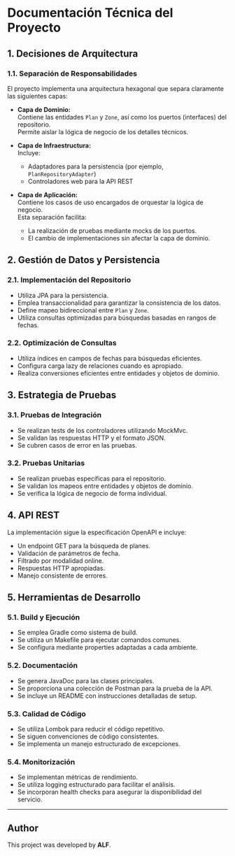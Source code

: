 # Documentación Técnica del Proyecto

## 1. Decisiones de Arquitectura

### 1.1. Separación de Responsabilidades

El proyecto implementa una arquitectura hexagonal que separa claramente las siguientes capas:

- **Capa de Dominio:**  
  Contiene las entidades `Plan` y `Zone`, así como los puertos (interfaces) del repositorio.  
  Permite aislar la lógica de negocio de los detalles técnicos.

- **Capa de Infraestructura:**  
  Incluye:
   - Adaptadores para la persistencia (por ejemplo, `PlanRepositoryAdapter`)
   - Controladores web para la API REST

- **Capa de Aplicación:**  
  Contiene los casos de uso encargados de orquestar la lógica de negocio.  
  Esta separación facilita:
   - La realización de pruebas mediante mocks de los puertos.
   - El cambio de implementaciones sin afectar la capa de dominio.

## 2. Gestión de Datos y Persistencia

### 2.1. Implementación del Repositorio

- Utiliza JPA para la persistencia.
- Emplea transaccionalidad para garantizar la consistencia de los datos.
- Define mapeo bidireccional entre `Plan` y `Zone`.
- Utiliza consultas optimizadas para búsquedas basadas en rangos de fechas.

### 2.2. Optimización de Consultas

- Utiliza índices en campos de fechas para búsquedas eficientes.
- Configura carga lazy de relaciones cuando es apropiado.
- Realiza conversiones eficientes entre entidades y objetos de dominio.

## 3. Estrategia de Pruebas

### 3.1. Pruebas de Integración

- Se realizan tests de los controladores utilizando MockMvc.
- Se validan las respuestas HTTP y el formato JSON.
- Se cubren casos de error en las pruebas.

### 3.2. Pruebas Unitarias

- Se realizan pruebas específicas para el repositorio.
- Se validan los mapeos entre entidades y objetos de dominio.
- Se verifica la lógica de negocio de forma individual.

## 4. API REST

La implementación sigue la especificación OpenAPI e incluye:

- Un endpoint GET para la búsqueda de planes.
- Validación de parámetros de fecha.
- Filtrado por modalidad online.
- Respuestas HTTP apropiadas.
- Manejo consistente de errores.

## 5. Herramientas de Desarrollo

### 5.1. Build y Ejecución

- Se emplea Gradle como sistema de build.
- Se utiliza un Makefile para ejecutar comandos comunes.
- Se configura mediante properties adaptadas a cada ambiente.

### 5.2. Documentación

- Se genera JavaDoc para las clases principales.
- Se proporciona una colección de Postman para la prueba de la API.
- Se incluye un README con instrucciones detalladas de setup.

### 5.3. Calidad de Código

- Se utiliza Lombok para reducir el código repetitivo.
- Se siguen convenciones de código consistentes.
- Se implementa un manejo estructurado de excepciones.

### 5.4. Monitorización

- Se implementan métricas de rendimiento.
- Se utiliza logging estructurado para facilitar el análisis.
- Se incorporan health checks para asegurar la disponibilidad del servicio.

---
##  Author
This project was developed by **ALF**.
